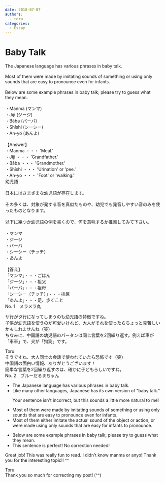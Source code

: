 ```yaml
---
date: 2018-07-07
authors:
  - toru
categories:
  - Essay
---
```


<h1 id="subject_show">Baby Talk</h1>
<div class="date" hidden>Jul 7, 2018 18:30</div>
<div id="post"><div id="body_show_ori">
The Japanese language has various phrases in baby talk.<br/><br/>Most of them were made by imitating sounds of something or using only sounds that are easy to pronounce even for infants.<br/><br/>Below are some example phrases in baby talk; please try to guess what they mean.<br/><br/>・Manma (マンマ)<br/>・Jīji (ジージ)<br/>・Bāba (バーバ)<br/>・Shīshi (シーシー)<br/>・An-yo (あんよ)<br/><br/>【Answer】<br/>・Manma ・・・ 'Meal.'<br/>・Jīji ・・・ 'Grandfather.'<br/>・Bāba ・・・ 'Grandmother.'<br/>・Shīshi ・・・ 'Urination' or 'pee.'<br/>・An-yo ・・・ 'Foot' or 'walking.'
</div></div>

<!-- more -->

<div id="post_ja"><div id="body_show_mo">
幼児語<br/><br/>日本にはさまざまな幼児語が存在します。<br/><br/>その多くは、対象が発する音を真似たものや、幼児でも発音しやすい音のみを使ったものとなります。<br/><br/>以下に幾つか幼児語の例を書くので、何を意味するか推測してみて下さい。<br/><br/>・マンマ<br/>・ジージ<br/>・バーバ<br/>・シーシー（チッチ）<br/>・あんよ<br/><br/>【答え】<br/>「マンマ」・・・ごはん<br/>「ジージ」・・・祖父<br/>「バーバ」・・・祖母<br/>「シーシー（チッチ）」・・・排尿<br/>「あんよ」・・・足、歩くこと
</div></div>
<div id="block"><div class="first_name"> No. 1　<span class="just_name">メラメラ丸</span></div><div id="block2">
<p class="comment_small">
 サ行がタ行になってしまうのも幼児語の特徴ですね。
 <br/>
 子供が幼児語を使うのが可愛いけれど、大人がそれを使ったらちょっと見苦しいかもしれませんね（笑）
 <br/>
 ちなみに、中国語の幼児語のパータンは同じ言葉を2回繰り返す。例えば車が「車車」で、犬が「狗狗」です。
</p>

</div><div class="name"><span class="just_name">Toru</span><br>
そうですね、大人同士の会話で使われていたら恐怖です（笑）<br/>中国語の面白い情報、ありがとうございます！<br/>簡単な言葉を2回繰り返すのは、確かに子どもらしいですね。
</div>
</div>
<div id="block"><div class="first_name"> No. 2　<span class="just_name">ブルーだるまちゃん</span></div><div id="block2">
<ul class="correction_field">
<li class="incorrect">The Japanese language has various phrases in baby talk.</li>
<li class="corrected correct">
Like many other languages, Japanese has its own version of "baby talk."
<p class="correction_comment">Your sentence isn't incorrect, but this sounds a little more natural to me!</p>
</li>
</ul>
<ul class="correction_field">
<li class="incorrect">Most of them were made by imitating sounds of something or using only sounds that are easy to pronounce even for infants.</li>
<li class="corrected correct">
Most of them either imitate the actual sound of the object or action, or were made using only sounds that are easy for infants to pronounce.
</li>
</ul>
<ul class="correction_field">
<li class="incorrect">Below are some example phrases in baby talk; please try to guess what they mean.</li>
<li class="corrected perfect">This sentence is perfect! No correction needed!</li>
</ul>
<p class="comment_small">
 Great job! This was really fun to read. I didn't know manma or anyo! Thank you for the interesting topic!! ^^
</p>

</div><div class="name"><span class="just_name">Toru</span><br>
Thank you so much for correcting my post! (^^)
</div>
</div>
